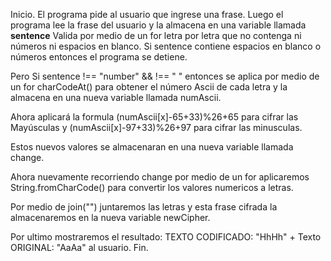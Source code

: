 Inicio.
El programa pide al usuario que ingrese una frase.
Luego el programa lee la frase del usuario y la almacena en una variable llamada **sentence**
Valida por medio de un for letra por letra que no contenga ni números ni espacios en blanco.
Si sentence contiene espacios en blanco o números
entonces el programa se detiene.

Pero Si sentence !== "number" && !== " " entonces
se aplica por medio de un for charCodeAt() para obtener el número Ascii
de cada letra y la almacena en una nueva variable llamada numAscii.

Ahora aplicará la formula (numAscii[x]-65+33)%26+65 para cifrar las Mayúsculas
y (numAscii[x]-97+33)%26+97 para cifrar las minusculas.

Estos nuevos valores se almacenaran en una nueva variable llamada change.

Ahora nuevamente recorriendo change por medio de un for aplicaremos
String.fromCharCode() para convertir los valores numericos a letras.

Por medio de join("") juntaremos las letras y esta frase cifrada
la almacenaremos en la nueva variable newCipher.

Por ultimo mostraremos el resultado: TEXTO CODIFICADO: "HhHh" + Texto ORIGINAL: "AaAa" al usuario.
Fin.
